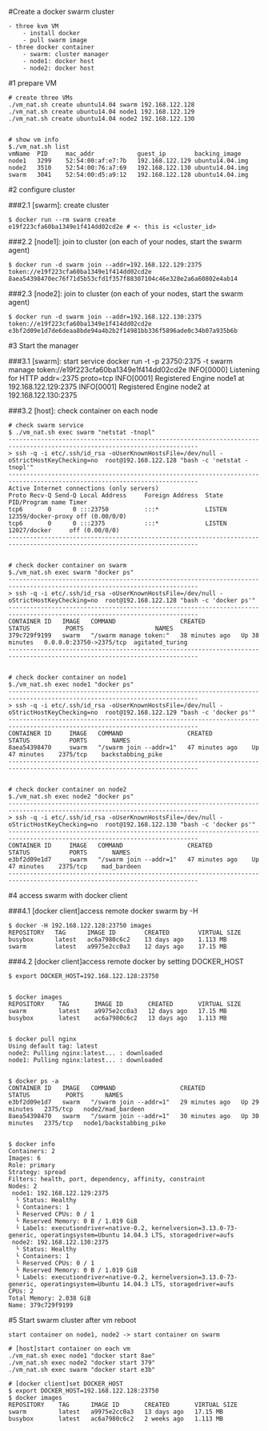 #Create a docker swarm cluster 

	- three kvm VM
		- install docker
		- pull swarm image
	- three docker container
		- swarm: cluster manager
		- node1: docker host
		- node2: docker host


#1 prepare VM


	# create three VMs
	./vm_nat.sh create ubuntu14.04 swarm 192.168.122.128
	./vm_nat.sh create ubuntu14.04 node1 192.168.122.129
	./vm_nat.sh create ubuntu14.04 node2 192.168.122.130


	# show vm info
	$./vm_nat.sh list
	vmName	PID		mac_addr			guest_ip		backing_image
	node1	3299	52:54:00:af:e7:7b	192.168.122.129	ubuntu14.04.img
	node2	3510	52:54:00:76:a7:69	192.168.122.130	ubuntu14.04.img
	swarm	3041	52:54:00:d5:a9:12	192.168.122.128	ubuntu14.04.img



#2 configure cluster


###2.1 [swarm]: create cluster

	$ docker run --rm swarm create
	e19f223cfa60ba1349e1f414dd02cd2e # <- this is <cluster_id>


###2.2 [node1]: join to cluster (on each of your nodes, start the swarm agent)
	
	$ docker run -d swarm join --addr=192.168.122.129:2375 token://e19f223cfa60ba1349e1f414dd02cd2e
	8aea54398470ec76f71d5b53cfd1f357f88307104c46e328e2a6a60802e4ab14


###2.3 [node2]: join to cluster (on each of your nodes, start the swarm agent)
	
	$ docker run -d swarm join --addr=192.168.122.130:2375 token://e19f223cfa60ba1349e1f414dd02cd2e
	e3bf2d09e1d7de6deaa8bde94a4b2b2f14981bb336f5896ade0c34b07a935b6b


#3 Start the manager 

###3.1 [swarm]: start service
	docker run -t -p 23750:2375 -t swarm manage token://e19f223cfa60ba1349e1f414dd02cd2e
	INFO[0000] Listening for HTTP                            addr=:2375 proto=tcp
	INFO[0001] Registered Engine node1 at 192.168.122.129:2375 
	INFO[0001] Registered Engine node2 at 192.168.122.130:2375 



###3.2 [host]: check container on each node


	# check swarm service
	$ ./vm_nat.sh exec swarm "netstat -tnopl"
	---------------------------------------------------------------------------------------------------------------------------
	> ssh -q -i etc/.ssh/id_rsa -oUserKnownHostsFile=/dev/null -oStrictHostKeyChecking=no  root@192.168.122.128 "bash -c 'netstat -tnopl'"
	---------------------------------------------------------------------------------------------------------------------------
	Active Internet connections (only servers)
	Proto Recv-Q Send-Q Local Address     Foreign Address  State     PID/Program name Timer
	tcp6       0      0 :::23750          :::*             LISTEN    12359/docker-proxy off (0.00/0/0)
	tcp6       0      0 :::2375           :::*             LISTEN    12027/docker     off (0.00/0/0)
	---------------------------------------------------------------------------------------------------------------------------


	# check docker container on swarm
	$./vm_nat.sh exec swarm "docker ps"
	---------------------------------------------------------------------------------------------------------------------------
	> ssh -q -i etc/.ssh/id_rsa -oUserKnownHostsFile=/dev/null -oStrictHostKeyChecking=no  root@192.168.122.128 "bash -c 'docker ps'"
	---------------------------------------------------------------------------------------------------------------------------
	CONTAINER ID   IMAGE   COMMAND                  CREATED          STATUS          PORTS                    NAMES
	379c729f9199   swarm   "/swarm manage token:"   38 minutes ago   Up 38 minutes   0.0.0.0:23750->2375/tcp  agitated_turing
	---------------------------------------------------------------------------------------------------------------------------


	# check docker container on node1
	$./vm_nat.sh exec node1 "docker ps"
	---------------------------------------------------------------------------------------------------------------------------
	> ssh -q -i etc/.ssh/id_rsa -oUserKnownHostsFile=/dev/null -oStrictHostKeyChecking=no  root@192.168.122.129 "bash -c 'docker ps'"
	---------------------------------------------------------------------------------------------------------------------------
	CONTAINER ID     IMAGE   COMMAND                  CREATED           STATUS           PORTS       NAMES
	8aea54398470     swarm   "/swarm join --addr=1"   47 minutes ago    Up 47 minutes    2375/tcp    backstabbing_pike
	---------------------------------------------------------------------------------------------------------------------------


	# check docker container on node2
	$./vm_nat.sh exec node2 "docker ps"
	---------------------------------------------------------------------------------------------------------------------------
	> ssh -q -i etc/.ssh/id_rsa -oUserKnownHostsFile=/dev/null -oStrictHostKeyChecking=no  root@192.168.122.130 "bash -c 'docker ps'"
	---------------------------------------------------------------------------------------------------------------------------
	CONTAINER ID     IMAGE   COMMAND                  CREATED           STATUS           PORTS       NAMES
	e3bf2d09e1d7     swarm   "/swarm join --addr=1"   47 minutes ago    Up 47 minutes    2375/tcp    mad_bardeen
	---------------------------------------------------------------------------------------------------------------------------



#4 access swarm with docker client

	
###4.1 [docker client]access remote docker swarm by -H

	$ docker -H 192.168.122.128:23750 images
	REPOSITORY   TAG      IMAGE ID        CREATED        VIRTUAL SIZE
	busybox      latest   ac6a7980c6c2    13 days ago    1.113 MB
	swarm        latest   a9975e2cc0a3    12 days ago    17.15 MB



###4.2 [docker client]access remote docker by setting DOCKER_HOST


	$ export DOCKER_HOST=192.168.122.128:23750


	$ docker images	
	REPOSITORY    TAG       IMAGE ID       CREATED       VIRTUAL SIZE
	swarm         latest    a9975e2cc0a3   12 days ago   17.15 MB
	busybox       latest    ac6a7980c6c2   13 days ago   1.113 MB


	$ docker pull nginx
	Using default tag: latest
	node2: Pulling nginx:latest... : downloaded 
	node1: Pulling nginx:latest... : downloaded 


	$ docker ps -a
	CONTAINER ID   IMAGE   COMMAND                  CREATED          STATUS          PORTS      NAMES
	e3bf2d09e1d7   swarm   "/swarm join --addr=1"   29 minutes ago   Up 29 minutes   2375/tcp   node2/mad_bardeen
	8aea54398470   swarm   "/swarm join --addr=1"   30 minutes ago   Up 30 minutes   2375/tcp   node1/backstabbing_pike


	$ docker info
	Containers: 2
	Images: 6
	Role: primary
	Strategy: spread
	Filters: health, port, dependency, affinity, constraint
	Nodes: 2
	 node1: 192.168.122.129:2375
	  └ Status: Healthy
	  └ Containers: 1
	  └ Reserved CPUs: 0 / 1
	  └ Reserved Memory: 0 B / 1.019 GiB
	  └ Labels: executiondriver=native-0.2, kernelversion=3.13.0-73-generic, operatingsystem=Ubuntu 14.04.3 LTS, storagedriver=aufs
	 node2: 192.168.122.130:2375
	  └ Status: Healthy
	  └ Containers: 1
	  └ Reserved CPUs: 0 / 1
	  └ Reserved Memory: 0 B / 1.019 GiB
	  └ Labels: executiondriver=native-0.2, kernelversion=3.13.0-73-generic, operatingsystem=Ubuntu 14.04.3 LTS, storagedriver=aufs
	CPUs: 2
	Total Memory: 2.038 GiB
	Name: 379c729f9199


#5 Start swarm cluster after vm reboot

	start container on node1, node2 -> start container on swarm

	# [host]start container on each vm
	./vm_nat.sh exec node1 "docker start 8ae"
	./vm_nat.sh exec node2 "docker start 379"
	./vm_nat.sh exec swarm "docker start e3b"

	# [docker client]set DOCKER_HOST
	$ export DOCKER_HOST=192.168.122.128:23750
	$ docker images
	REPOSITORY    TAG      IMAGE ID       CREATED       VIRTUAL SIZE
	swarm         latest   a9975e2cc0a3   13 days ago   17.15 MB
	busybox       latest   ac6a7980c6c2   2 weeks ago   1.113 MB
